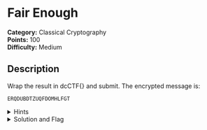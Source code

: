 # Fair Enough

**Category:** Classical Cryptography  
**Points:** 100  
**Difficulty:** Medium

## Description
Wrap the result in dcCTF{} and submit. The encrypted message is:
```
ERQDUBDTZUQFDOMHLFGT
```

<details>
  <summary>Hints</summary>
## Hints
- [20] Plain Playfair cipher
</details>

<details>
  <summary>Solution and Flag</summary>
## Solution
- Playfair decoding without any key

## Flag
- dcCTF{butareyouplayingfair}
- dcCTF{BUTAREYOUPLAYINGFAIR}
</details>
